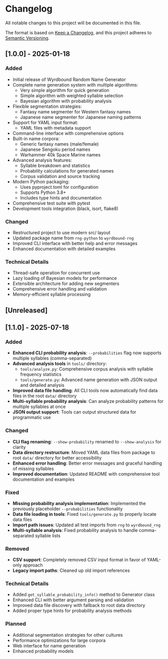 # Changelog

All notable changes to this project will be documented in this file.

The format is based on [Keep a Changelog](https://keepachangelog.com/en/1.0.0/),
and this project adheres to [Semantic Versioning](https://semver.org/spec/v2.0.0.html).

## [1.0.0] - 2025-01-18

### Added

- Initial release of Wyrdbound Random Name Generator
- Complete name generation system with multiple algorithms:
  - Very simple algorithm for quick generation
  - Simple algorithm with weighted syllable selection
  - Bayesian algorithm with probability analysis
- Flexible segmentation strategies:
  - Fantasy name segmenter for Western fantasy names
  - Japanese name segmenter for Japanese naming patterns
- Support for YAML input format:
  - YAML files with metadata support
- Command-line interface with comprehensive options
- Built-in name corpora:
  - Generic fantasy names (male/female)
  - Japanese Sengoku period names
  - Warhammer 40k Space Marine names
- Advanced analysis features:
  - Syllable breakdown and statistics
  - Probability calculations for generated names
  - Corpus validation and source tracking
- Modern Python packaging:
  - Uses pyproject.toml for configuration
  - Supports Python 3.8+
  - Includes type hints and documentation
- Comprehensive test suite with pytest
- Development tools integration (black, isort, flake8)

### Changed

- Restructured project to use modern src/ layout
- Updated package name from `rng-python` to `wyrdbound-rng`
- Improved CLI interface with better help and error messages
- Enhanced documentation with detailed examples

### Technical Details

- Thread-safe operation for concurrent use
- Lazy loading of Bayesian models for performance
- Extensible architecture for adding new segmenters
- Comprehensive error handling and validation
- Memory-efficient syllable processing

## [Unreleased]

## [1.1.0] - 2025-07-18

### Added

- **Enhanced CLI probability analysis**: `--probabilities` flag now supports multiple syllables (comma-separated)
- **Advanced analysis tools** in `tools/` directory:
  - `tools/analyze.py`: Comprehensive corpus analysis with syllable frequency statistics
  - `tools/generate.py`: Advanced name generation with JSON output and detailed analysis
- **Improved data file handling**: All CLI tools now automatically find data files in the root `data/` directory
- **Multi-syllable probability analysis**: Can analyze probability patterns for multiple syllables at once
- **JSON output support**: Tools can output structured data for programmatic use

### Changed

- **CLI flag renaming**: `--show-probability` renamed to `--show-analysis` for clarity
- **Data directory restructure**: Moved YAML data files from package to root `data/` directory for better accessibility
- **Enhanced error handling**: Better error messages and graceful handling of missing syllables
- **Improved documentation**: Updated README with comprehensive tool documentation and examples

### Fixed

- **Missing probability analysis implementation**: Implemented the previously placeholder `--probabilities` functionality
- **Data file loading in tools**: Fixed `tools/generate.py` to properly locate data files
- **Import path issues**: Updated all test imports from `rng` to `wyrdbound_rng`
- **Multi-syllable analysis**: Fixed probability analysis to handle comma-separated syllable lists

### Removed

- **CSV support**: Completely removed CSV input format in favor of YAML-only approach
- **Legacy import paths**: Cleaned up old import references

### Technical Details

- Added `get_syllable_probability_info()` method to Generator class
- Enhanced CLI with better argument parsing and validation
- Improved data file discovery with fallback to root data directory
- Added proper type hints for probability analysis methods

### Planned

- Additional segmentation strategies for other cultures
- Performance optimizations for large corpora
- Web interface for name generation
- Enhanced probability models
